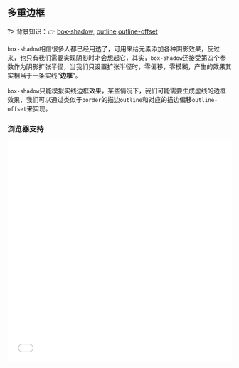 ## 多重边框

?> 背景知识：:point_right: [box-shadow](https://developer.mozilla.org/zh-CN/docs/Web/CSS/box-shadow), [outline](https://developer.mozilla.org/zh-CN/docs/Web/CSS/outline),[outline-offset](https://developer.mozilla.org/zh-CN/docs/Web/CSS/outline-offset)

`box-shadow`相信很多人都已经用透了，可用来给元素添加各种阴影效果，反过来，也只有我们需要实现阴影时才会想起它，其实，`box-shadow`还接受第四个参数作为阴影扩张半径，当我们只设置扩张半径时，零偏移，零模糊，产生的效果其实相当于一条实线“**边框**”。

`box-shadow`只能模拟实线边框效果，某些情况下，我们可能需要生成虚线的边框效果，我们可以通过类似于`border`的描边`outline`和对应的描边偏移`outline-offset`来实现。
<vuep template="#demo1"></vuep>

<script v-pre type="text/x-template" id="demo1">
<style>
  main{
    width: 100%;
    min-height: 459px;
    padding: 20px 10vh;
    display: flex;
    flex-wrap: wrap;
    justify-content: space-around;
    align-items: center;
  }
  div:nth-of-type(1) {
    width: 60px; height: 60px;
    border-radius: 50%;
    background: #fafafa;
    box-shadow: 0 0 0 10px #efebe9, 0 0 0 20px #d7ccc8, 
                0 0 0 30px #bcaaa4, 0 0 0 40px #a1887f,  
                0 0 0 50px #8d6e63, 0 0 0 60px #795548,  
                0 0 0 70px #6d4c41, 0 0 0 80px #5d4037;
  }
  div:nth-of-type(2){
    width: 200px; height: 120px;
    background: #efebe9;
    border: 5px solid #4e342e;
    outline: #4e342e dashed 1px;
    outline-offset: -10px;
  }
</style>
<template>
  <main>
    <div></div>
    <div></div>
  </main>
</template>
<script>  
</script>
</script>

### 浏览器支持

<iframe src="//caniuse.bitsofco.de/embed/index.html?feat=css-boxshadow&amp;periods=future_2,future_1,current,past_1,past_2,past_3" frameborder="0" width="100%" height="496px"></iframe>